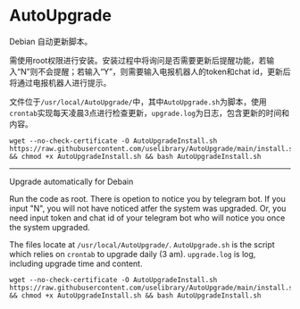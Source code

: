 # AutoUpgrade

Debian 自动更新脚本。

需使用root权限进行安装。安装过程中将询问是否需要更新后提醒功能，若输入“N”则不会提醒；若输入“Y”，则需要输入电报机器人的token和chat id，更新后将通过电报机器人进行提示。

文件位于`/usr/local/AutoUpgrade/`中，其中`AutoUpgrade.sh`为脚本，使用`crontab`实现每天凌晨3点进行检查更新，`upgrade.log`为日志，包含更新的时间和内容。

```
wget --no-check-certificate -O AutoUpgradeInstall.sh https://raw.githubusercontent.com/uselibrary/AutoUpgrade/main/install.sh && chmod +x AutoUpgradeInstall.sh && bash AutoUpgradeInstall.sh
```

---

Upgrade automatically for Debain

Run the code as root. There is opetion to notice you by telegram bot. If you input "N", you will not have noticed atfer the system was upgraded. Or, you need input token and chat id of your telegram bot who will notice you once the system upgraded.

The files locate at `/usr/local/AutoUpgrade/`. `AutoUpgrade.sh` is the script which relies on `crontab` to upgrade daily (3 am). `upgrade.log` is log, including upgrade time and content.

```
wget --no-check-certificate -O AutoUpgradeInstall.sh https://raw.githubusercontent.com/uselibrary/AutoUpgrade/main/install.sh && chmod +x AutoUpgradeInstall.sh && bash AutoUpgradeInstall.sh
```

